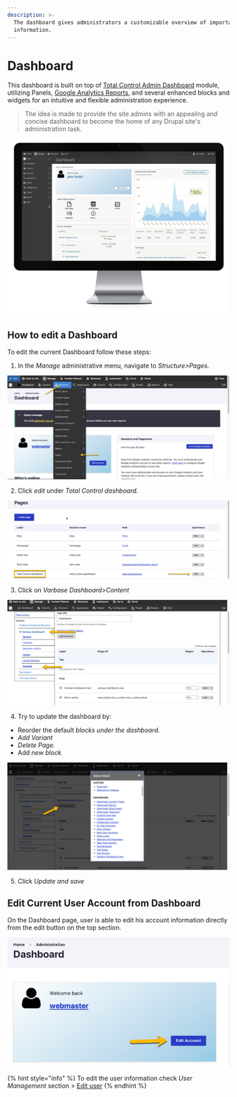 ```yaml
---
description: >-
  The dashboard gives administrators a customizable overview of important site
  information.
---
```


# Dashboard

This dashboard is built on top of [Total Control Admin Dashboard](https://www.drupal.org/project/total_control) module, utilizing Panels, [Google Analytics Reports](https://www.drupal.org/project/google_analytics_reports), and several enhanced blocks and widgets for an intuitive and flexible administration experience.  


> The idea is made to provide the site admins with an appealing and concise dashboard to become the home of any Drupal site's administration task.

![Varbase Total Control Admin Dashboard](../../.gitbook/assets/varbase-total-control-admin-dashboard-imac_0.png)

## How to edit a Dashboard

To edit the current Dashboard follow these steps:

1. In the _Manage_ administrative menu, navigate to _Structure&gt;Pages._

![](../../.gitbook/assets/2020-07-14_13-03-41.png)

2. Click _edit_ under _Total Control dashboard._

![](../../.gitbook/assets/2020-07-14_13-06-11.png)

3. Click on _Varbase Dashboard&gt;Content_

![](../../.gitbook/assets/2020-07-14_13-12-13.png)

4. Try to update the dashboard by:

* Reorder the default _blocks under the dashboard._ 
* _Add Variant_ 
* _Delete Page._
* Add _new block_

![List of the blocks can be added tothe  dashboard page](../../.gitbook/assets/2020-07-14_13-12-33.png)

5. Click _Update and save_  


## Edit Current User Account from Dashboard

On the Dashboard page, user is able to edit his account information directly from the edit button on the top section. 

![Top section on Dashbaord page](../../.gitbook/assets/2020-07-14_14-13-33.png)

{% hint style="info" %}
To edit the user information check _User Management_ section &gt; [Edit user](../user-management/edit-user.md)
{% endhint %}

